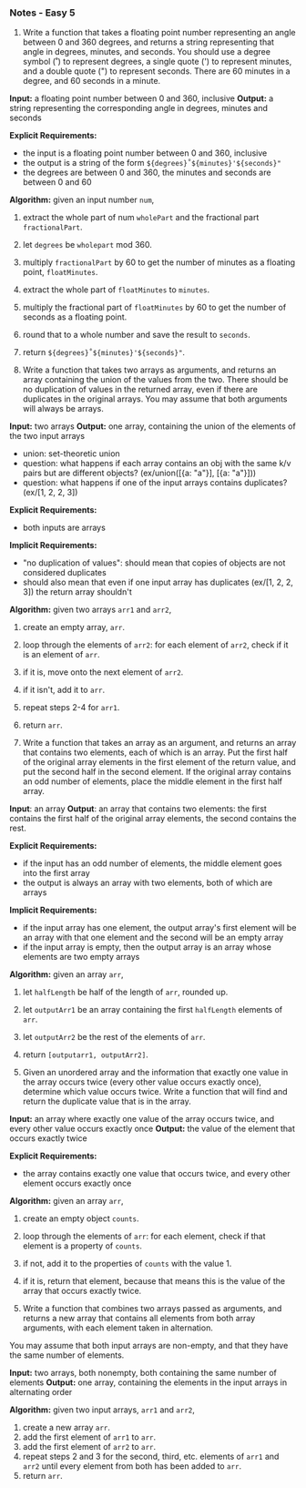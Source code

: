 ### Notes - Easy 5 ###

1. Write a function that takes a floating point number representing an angle between 0 and 360 degrees, and returns a string representing that angle in degrees, minutes, and seconds. You should use a degree symbol (˚) to represent degrees, a single quote (') to represent minutes, and a double quote (") to represent seconds. There are 60 minutes in a degree, and 60 seconds in a minute.

**Input:** a floating point number between 0 and 360, inclusive
**Output:** a string representing the corresponding angle in degrees, minutes and seconds

**Explicit Requirements:**
  - the input is a floating point number between 0 and 360, inclusive
  - the output is a string of the form `${degrees}˚${minutes}'${seconds}"`
  - the degrees are between 0 and 360, the minutes and seconds are between 0 and 60

**Algorithm:** given an input number `num`,

1. extract the whole part of num `wholePart` and the fractional part `fractionalPart`.
2. let `degrees` be `wholepart` mod 360.
3. multiply `fractionalPart` by 60 to get the number of minutes as a floating point, `floatMinutes`.
4. extract the whole part of `floatMinutes` to `minutes`.
5. multiply the fractional part of `floatMinutes` by 60 to get the number of seconds as a floating point.
6. round that to a whole number and save the result to `seconds`.
7. return `${degrees}˚${minutes}'${seconds}"`.

2. Write a function that takes two arrays as arguments, and returns an array containing the union of the values from the two. There should be no duplication of values in the returned array, even if there are duplicates in the original arrays. You may assume that both arguments will always be arrays.

**Input:** two arrays
**Output:** one array, containing the union of the elements of the two input arrays

- union: set-theoretic union
- question: what happens if each array contains an obj with the same k/v pairs but are different objects?
  (ex/union([{a: "a"}], [{a: "a"}]))
- question: what happens if one of the input arrays contains duplicates? (ex/[1, 2, 2, 3])

**Explicit Requirements:**
  - both inputs are arrays

**Implicit Requirements:**
  - "no duplication of values": should mean that copies of objects are not considered duplicates
  - should also mean that even if one input array has duplicates (ex/[1, 2, 2, 3]) the return array shouldn't

**Algorithm:** given two arrays `arr1` and `arr2`,

1. create an empty array, `arr`.
2. loop through the elements of `arr2`: for each element of `arr2`, check if it is an element of `arr`.
3. if it is, move onto the next element of `arr2`.
4. if it isn't, add it to `arr`.
5. repeat steps 2-4 for `arr1`.
5. return `arr`.

3. Write a function that takes an array as an argument, and returns an array that contains two elements, each of which is an array. Put the first half of the original array elements in the first element of the return value, and put the second half in the second element. If the original array contains an odd number of elements, place the middle element in the first half array.

**Input**: an array
**Output**: an array that contains two elements: the first contains the first half of the original array elements, the second contains the rest.

**Explicit Requirements:**
  - if the input has an odd number of elements, the middle element goes into the first array
  - the output is always an array with two elements, both of which are arrays

**Implicit Requirements:**
  - if the input array has one element, the output array's first element will be an array with that one element and the second will be an empty array
  - if the input array is empty, then the output array is an array whose elements are two empty arrays

**Algorithm:** given an array `arr`,

1. let `halfLength` be half of the length of `arr`, rounded up.
2. let `outputArr1` be an array containing the first `halfLength` elements of `arr`.
3. let `outputArr2` be the rest of the elements of `arr`.
4. return `[outputarr1, outputArr2]`.

4. Given an unordered array and the information that exactly one value in the array occurs twice (every other value occurs exactly once), determine which value occurs twice. Write a function that will find and return the duplicate value that is in the array.

**Input:** an array where exactly one value of the array occurs twice, and every other value occurs exactly once
**Output:** the value of the element that occurs exactly twice

**Explicit Requirements:**
  - the array contains exactly one value that occurs twice, and every other element occurs exactly once

**Algorithm:** given an array `arr`,

1. create an empty object `counts`.
2. loop through the elements of `arr`: for each element, check if that element is a property of `counts`.
3. if not, add it to the properties of `counts` with the value 1.
4. if it is, return that element, because that means this is the value of the array that occurs exactly twice.

5. Write a function that combines two arrays passed as arguments, and returns a new array that contains all elements from both array arguments, with each element taken in alternation.

You may assume that both input arrays are non-empty, and that they have the same number of elements.

**Input:** two arrays, both nonempty, both containing the same number of elements
**Output:** one array, containing the elements in the input arrays in alternating order

**Algorithm:** given two input arrays, `arr1` and `arr2`,

1. create a new array `arr`.
2. add the first element of `arr1` to `arr`.
3. add the first element of `arr2` to `arr`.
4. repeat steps 2 and 3 for the second, third, etc. elements of `arr1` and `arr2` until every element from both has been added to `arr`.
5. return `arr`.